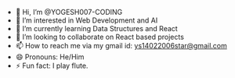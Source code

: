 - 👋 Hi, I’m @YOGESH007-CODING
- 👀 I’m interested in Web Development and AI
- 🌱 I’m currently learning Data Structures and React
- 💞️ I’m looking to collaborate on React based projects
- 📫 How to reach me via my gmail id: ys14022006star@gmail.com
- 😄 Pronouns: He/Him
- ⚡ Fun fact: I play flute.

<!---
YOGESH007-CODING/YOGESH007-CODING is a ✨ special ✨ repository because its `README.md` (this file) appears on your GitHub profile.
You can click the Preview link to take a look at your changes.
--->
